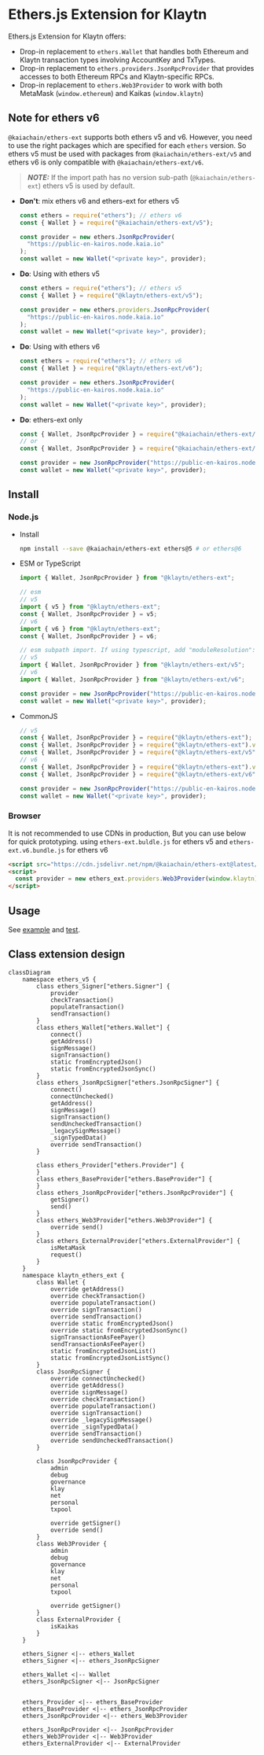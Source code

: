 # Ethers.js Extension for Klaytn

Ethers.js Extension for Klaytn offers:

- Drop-in replacement to `ethers.Wallet` that handles both Ethereum and Klaytn transaction types
  involving AccountKey and TxTypes.
- Drop-in replacement to `ethers.providers.JsonRpcProvider` that provides accesses to both Ethereum RPCs and
  Klaytn-specific RPCs.
- Drop-in replacement to `ethers.Web3Provider` to work with both MetaMask (`window.ethereum`) and Kaikas (`window.klaytn`)

## Note for ethers v6

`@kaiachain/ethers-ext` supports both ethers v5 and v6. However, you need to use the right packages which are specified for each `ethers` version. So ethers v5 must be used with packages from `@kaiachain/ethers-ext/v5` and ethers v6 is only compatible with `@kaiachain/ethers-ext/v6`.

> **_NOTE:_**
> If the import path has no version sub-path (`@kaiachain/ethers-ext`) ethers v5 is used by default.

- **Don't**: mix ethers v6 and ethers-ext for ethers v5

  ```js
  const ethers = require("ethers"); // ethers v6
  const { Wallet } = require("@kaiachain/ethers-ext/v5");

  const provider = new ethers.JsonRpcProvider(
    "https://public-en-kairos.node.kaia.io"
  );
  const wallet = new Wallet("<private key>", provider);
  ```

- **Do**: Using with ethers v5

  ```js
  const ethers = require("ethers"); // ethers v5
  const { Wallet } = require("@klaytn/ethers-ext/v5");

  const provider = new ethers.providers.JsonRpcProvider(
    "https://public-en-kairos.node.kaia.io"
  );
  const wallet = new Wallet("<private key>", provider);
  ```

- **Do**: Using with ethers v6

  ```js
  const ethers = require("ethers"); // ethers v6
  const { Wallet } = require("@klaytn/ethers-ext/v6");

  const provider = new ethers.JsonRpcProvider(
    "https://public-en-kairos.node.kaia.io"
  );
  const wallet = new Wallet("<private key>", provider);
  ```

- **Do**: ethers-ext only

  ```js
  const { Wallet, JsonRpcProvider } = require("@kaiachain/ethers-ext/v5");
  // or
  const { Wallet, JsonRpcProvider } = require("@kaiachain/ethers-ext/v6");

  const provider = new JsonRpcProvider("https://public-en-kairos.node.kaia.io");
  const wallet = new Wallet("<private key>", provider);
  ```

## Install

### Node.js

- Install
  ```sh
  npm install --save @kaiachain/ethers-ext ethers@5 # or ethers@6
  ```
- ESM or TypeScript

  ```ts
  import { Wallet, JsonRpcProvider } from "@klaytn/ethers-ext";

  // esm
  // v5
  import { v5 } from "@klaytn/ethers-ext";
  const { Wallet, JsonRpcProvider } = v5;
  // v6 
  import { v6 } from "@klaytn/ethers-ext";
  const { Wallet, JsonRpcProvider } = v6;

  // esm subpath import. If using typescript, add "moduleResolution": "nodenext" to tsconfig.json
  // v5
  import { Wallet, JsonRpcProvider } from "@klaytn/ethers-ext/v5";
  // v6
  import { Wallet, JsonRpcProvider } from "@klaytn/ethers-ext/v6";

  const provider = new JsonRpcProvider("https://public-en-kairos.node.kaia.io");
  const wallet = new Wallet("<private key>", provider);
  ```

- CommonJS

  ```js
  // v5
  const { Wallet, JsonRpcProvider } = require("@klaytn/ethers-ext");
  const { Wallet, JsonRpcProvider } = require("@klaytn/ethers-ext").v5;
  const { Wallet, JsonRpcProvider } = require("@klaytn/ethers-ext/v5");
  // v6
  const { Wallet, JsonRpcProvider } = require("@klaytn/ethers-ext").v6;
  const { Wallet, JsonRpcProvider } = require("@klaytn/ethers-ext/v6");

  const provider = new JsonRpcProvider("https://public-en-kairos.node.kaia.io");
  const wallet = new Wallet("<private key>", provider);
  ```

### Browser

It is not recommended to use CDNs in production, But you can use below for quick prototyping. using `ethers-ext.buldle.js` for ethers v5 and `ethers-ext.v6.bundle.js` for ethers v6

```html
<script src="https://cdn.jsdelivr.net/npm/@kaiachain/ethers-ext@latest/dist/ethers-ext.bundle.js"></script>
<script>
  const provider = new ethers_ext.providers.Web3Provider(window.klaytn);
</script>
```

## Usage

See [example](./example) and [test](./test).

## Class extension design

```mermaid
classDiagram
    namespace ethers_v5 {
        class ethers_Signer["ethers.Signer"] {
            provider
            checkTransaction()
            populateTransaction()
            sendTransaction()
        }
        class ethers_Wallet["ethers.Wallet"] {
            connect()
            getAddress()
            signMessage()
            signTransaction()
            static fromEncryptedJson()
            static fromEncryptedJsonSync()
        }
        class ethers_JsonRpcSigner["ethers.JsonRpcSigner"] {
            connect()
            connectUnchecked()
            getAddress()
            signMessage()
            signTransaction()
            sendUncheckedTransaction()
            _legacySignMessage()
            _signTypedData()
            override sendTransaction()
        }

        class ethers_Provider["ethers.Provider"] {
        }
        class ethers_BaseProvider["ethers.BaseProvider"] {
        }
        class ethers_JsonRpcProvider["ethers.JsonRpcProvider"] {
            getSigner()
            send()
        }
        class ethers_Web3Provider["ethers.Web3Provider"] {
            override send()
        }
        class ethers_ExternalProvider["ethers.ExternalProvider"] {
            isMetaMask
            request()
        }
    }
    namespace klaytn_ethers_ext {
        class Wallet {
            override getAddress()
            override checkTransaction()
            override populateTransaction()
            override signTransaction()
            override sendTransaction()
            override static fromEncryptedJson()
            override static fromEncryptedJsonSync()
            signTransactionAsFeePayer()
            sendTransactionAsFeePayer()
            static fromEncryptedJsonList()
            static fromEncryptedJsonListSync()
        }
        class JsonRpcSigner {
            override connectUnchecked()
            override getAddress()
            override signMessage()
            override checkTransaction()
            override populateTransaction()
            override signTransaction()
            override _legacySignMessage()
            override _signTypedData()
            override sendTransaction()
            override sendUncheckedTransaction()
        }

        class JsonRpcProvider {
            admin
            debug
            governance
            klay
            net
            personal
            txpool

            override getSigner()
            override send()
        }
        class Web3Provider {
            admin
            debug
            governance
            klay
            net
            personal
            txpool

            override getSigner()
        }
        class ExternalProvider {
            isKaikas
        }
    }

    ethers_Signer <|-- ethers_Wallet
    ethers_Signer <|-- ethers_JsonRpcSigner

    ethers_Wallet <|-- Wallet
    ethers_JsonRpcSigner <|-- JsonRpcSigner


    ethers_Provider <|-- ethers_BaseProvider
    ethers_BaseProvider <|-- ethers_JsonRpcProvider
    ethers_JsonRpcProvider <|-- ethers_Web3Provider

    ethers_JsonRpcProvider <|-- JsonRpcProvider
    ethers_Web3Provider <|-- Web3Provider
    ethers_ExternalProvider <|-- ExternalProvider

```
